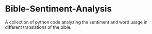 # Bible-Sentiment-Analysis
A collection of python code analyzing the sentiment and word usage in different translations of the bible.
